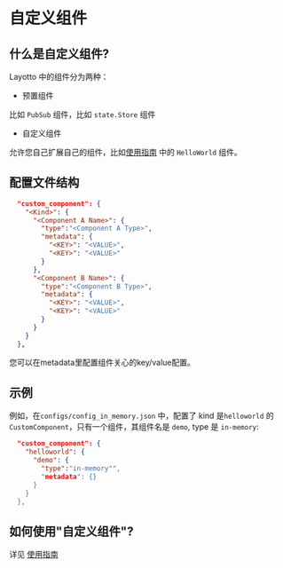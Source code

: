 # 自定义组件
## 什么是自定义组件?

Layotto 中的组件分为两种：
- 预置组件

比如 `PubSub` 组件，比如 `state.Store` 组件

- 自定义组件

允许您自己扩展自己的组件，比如[使用指南](zh/design/api_plugin/design?id=_24-使用指南) 中的 `HelloWorld` 组件。

## 配置文件结构
```json
  "custom_component": {
    "<Kind>": {
      "<Component A Name>": {
        "type":"<Component A Type>",
        "metadata": {
          "<KEY>": "<VALUE>",
          "<KEY>": "<VALUE>"
        }
      },
      "<Component B Name>": {
        "type":"<Component B Type>",
        "metadata": {
          "<KEY>": "<VALUE>",
          "<KEY>": "<VALUE>"
        }
      }
    }
  },
```

您可以在metadata里配置组件关心的key/value配置。

## 示例
例如，在`configs/config_in_memory.json` 中，配置了 kind 是`helloworld` 的 `CustomComponent`，只有一个组件，其组件名是 `demo`, type 是 `in-memory`:

```json
  "custom_component": {
    "helloworld": {
      "demo": {
        "type":"in-memory"",
        "metadata": {}
      }
    }
  },
```


## 如何使用"自定义组件"?
详见 [使用指南](zh/design/api_plugin/design?id=_24-使用指南) 